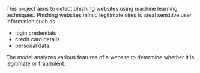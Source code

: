 This project aims to detect phishing websites using machine learning techniques.
Phishing websites mimic legitimate sites to steal sensitive user information such as
- login credentials
- credit card details
- personal data.

The model analyzes various features of a website to determine whether it is legitimate or fraudulent.
